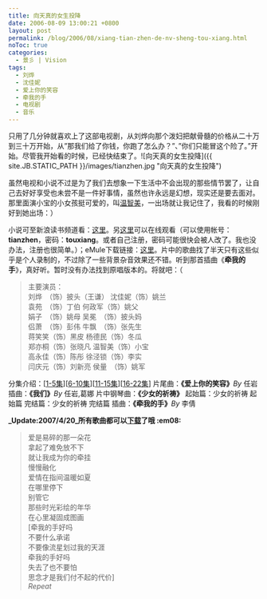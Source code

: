 ```yaml
---
title: 向天真的女生投降
date: 2006-08-09 13:00:21 +0800
layout: post
permalink: /blog/2006/08/xiang-tian-zhen-de-nv-sheng-tou-xiang.html
noToc: true
categories:
  - 景彡 | Vision
tags:
  - 刘烨
  - 沈佳妮
  - 爱上你的笑容
  - 牵我的手
  - 电视剧
  - 音乐
---
```

只用了几分钟就喜欢上了这部电视剧，从刘烨向那个泼妇把献骨髓的价格从二十万到三十万开始，从&#8221;那我们给了你钱，你跑了怎么办？&#8221;、&#8221;你们只能冒这个险了。&#8221;开始。尽管我开始看的时候，已经快结束了。<span class="right">![向天真的女生投降]({{ site.JB.STATIC_PATH }}/images/tianzhen.jpg "向天真的女生投降")</span>

虽然电视和小说不过是为了我们去想象一下生活中不会出现的那些情节罢了，让自己去好好享受也未尝不是一件好事情，虽然也许永远是幻想，现实还是要去面对。那里面演小宝的小女孩挺可爱的，叫[温智美](http://blog.sina.com.cn/u/1219450272 "温智美的新浪Blog")，一出场就让我记住了，我看的时候刚好到她出场：）

小说可至新浪读书频道看：[这里](http://book.sina.com.cn/nzt/lit/1105419875_touxiang/index.shtml "向天真的女生投降_读书频道_新浪网")。另[这里](http://www.xxyst.com/V/48.htm "小小影视厅")可以在线观看（可以使用帐号：**tianzhen**，密码：**touxiang**。或者自己注册，密码可能很快会被人改了。我也没办法，注册也很简单。）；eMule下载链接：[这里](http://lib.verycd.com/2006/04/29/0000100926.html "VeryCD")。片中的歌曲找了半天只有这些似乎是个人录制的，不过除了一些背景杂音效果还不错。听到那首插曲《**牵我的手**》，真好听。暂时没有办法找到原唱版本的。将就吧：（

<!--more-->

> 主要演员：  
> 刘烨　（饰）披头（王谦） 沈佳妮（饰）姚兰  
> 袁苑　（饰）丁伯 何政军（饰）姚父  
> 娟子　（饰）姚母 吴冕　（饰）披头妈  
> 侣萧　（饰）彭伟 牛飘　（饰）张先生  
> 蒋笑笑（饰）黑皮 杨德民（饰）冬瓜  
> 郑亦桐（饰）张晓凡 温智美（饰）小宝  
> 高永佳（饰）陈彤 徐泾锁（饰）李实  
> 闫庆元（饰）刘新亮 侯量　（饰）姚军

分集介绍：[[1-5集](http://ent.sina.com.cn/v/2006-07-28/21211177186.html "向天真的女生投降")][[6-10集](http://ent.sina.com.cn/v/2006-07-28/21221177187.html "向天真的女生投降")][[11-15集](http://ent.sina.com.cn/v/2006-07-28/21231177188.html "向天真的女生投降")][[16-22集](http://ent.sina.com.cn/v/2006-07-28/21231177189.html "向天真的女生投降")]
片尾曲：**《爱上你的笑容》**_By_ 任岩
插曲：**《我们》**_By_ 任岩,葛娜
片中钢琴曲：**《少女的祈祷》**
起始篇：少女的祈祷 起始篇
完结篇：少女的祈祷 完结篇
插曲：**《牵我的手》**_By_ 李倩

**_Update:2007/4/20_所有歌曲都可以[下载](http://www.box.net/public/0xnteqex9f "向天真的女生投降")了哦 :em08:**

> 爱是易碎的那一朵花  
> 拿起了难免放不下  
> 就让我成为你的牵挂  
> 慢慢融化  
> 爱情在指间温暖如夏  
> 在哪里停下  
> 别管它  
> 那些时光彩绘的年华  
> 在心里凝固成图画  
> [牵我的手好吗  
> 不要什么承诺  
> 不要像流星划过我的天涯  
> 牵我的手好吗  
> 失去了也不要怕  
> 思念才是我们付不起的代价]  
> _Repeat_
